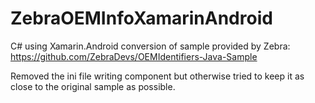 # ZebraOEMInfoXamarinAndroid

C# using Xamarin.Android conversion of sample provided by Zebra: https://github.com/ZebraDevs/OEMIdentifiers-Java-Sample

Removed the ini file writing component but otherwise tried to keep it as close to the original sample as possible.
